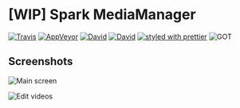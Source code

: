 # [WIP] Spark MediaManager

[![Travis](https://img.shields.io/travis/GabrielDuarteM/spark-mediamanager/mui-v1.svg)](https://travis-ci.org/GabrielDuarteM/spark-mediamanager)
[![AppVeyor](https://img.shields.io/appveyor/ci/gabrielduartem/spark-mediamanager/mui-v1.svg)](https://ci.appveyor.com/project/GabrielDuarteM/spark-mediamanager)
[![David](https://img.shields.io/david/GabrielDuarteM/spark-mediamanager/mui-v1.svg)](https://david-dm.org/gabrielduartem/spark-mediamanager)
[![David](https://img.shields.io/david/dev/gabrielduartem/spark-mediamanager/mui-v1.svg)](https://david-dm.org/gabrielduartem/spark-mediamanager)
[![styled with prettier](https://img.shields.io/badge/styled_with-prettier-ff69b4.svg)](https://github.com/prettier/prettier)
![GOT](https://img.shields.io/badge/valar-morghulis-brightgreen.svg)

## Screenshots

![Main screen](http://i.imgur.com/P33ZfDZ.jpg)

![Edit videos](http://i.imgur.com/qPKHeS9.jpg)

